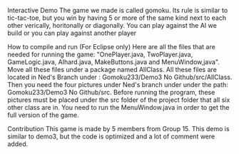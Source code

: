 Interactive Demo
The game we made is called gomoku. Its rule is similar to tic-tac-toe, but you win by having 5 or more of the same kind next to each other verically, horitonally or diagonally. You can play against the AI we build or you can play against another player

How to compile and run (For Eclipse only)
Here are all the files that are needed for running the game: "OnePlayer.java, TwoPlayer.java, GameLogic.java, AIhard.java, MakeButtons.java and MenuWindow,java". Move all these files under a package named AllClass. All these files are located in Ned's Branch under : Gomoku233/Demo3 No Github/src/AllClass. Then you need the four pictures under Ned's branch under under the path: Gomoku233/Demo3 No Github/src. Before running the program, these pictures must be placed under the src folder of the project folder that all six other class are in. You need to run the MenuWindow.java in order to get the full version of the game.

Contribution
This game is made by 5 members from Group 15. This demo is similar to demo3, but the code is optimized and a lot of comment were added.

